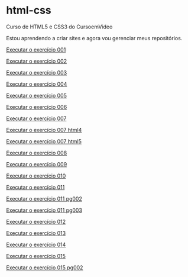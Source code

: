 # html-css
 Curso de HTML5 e CSS3 do CursoemVideo

Estou aprendendo a criar sites e agora vou gerenciar meus repositórios.

<p><a href ="https://erikaestudar.github.io/html-css/modulo-01/exercicios/ex001/index.html">Executar o exercício 001</a></p>
<p><a href ="https://erikaestudar.github.io/html-css/modulo-01/exercicios/ex002/index.html">Executar o exercício 002</a></p>
<p><a href ="https://erikaestudar.github.io/html-css/modulo-01/exercicios/ex003/index.html">Executar o exercício 003</a></p>
<p><a href ="https://erikaestudar.github.io/html-css/modulo-01/exercicios/ex004/index.html">Executar o exercício 004</a></p>
<p><a href ="https://erikaestudar.github.io/html-css/modulo-01/exercicios/ex005/teste.html">Executar o exercício 005</a></p>
<p><a href ="https://erikaestudar.github.io/html-css/modulo-01/exercicios/ex006/index.html">Executar o exercício 006</a></p>
<p><a href ="https://erikaestudar.github.io/html-css/modulo-01/exercicios/ex007/index.html">Executar o exercício 007</a></p>
<p><a href ="https://erikaestudar.github.io/html-css/modulo-01/exercicios/ex007/html4.html">Executar o exercício 007 html4</a></p>
<p><a href ="https://erikaestudar.github.io/html-css/modulo-01/exercicios/ex007/html5.html">Executar o exercício 007 html5</a></p>
<p><a href ="https://erikaestudar.github.io/html-css/modulo-01/exercicios/ex008/index.html">Executar o exercício 008</a></p>
<p><a href ="https://erikaestudar.github.io/html-css/modulo-01/exercicios/ex009/index.html">Executar o exercício 009</a></p>
<p><a href ="https://erikaestudar.github.io/html-css/modulo-01/exercicios/ex010/index.html">Executar o exercício 010</a></p>
<p><a href ="https://erikaestudar.github.io/html-css/modulo-01/exercicios/ex011/index.html">Executar o exercício 011</a></p>
<p><a href ="https://erikaestudar.github.io/html-css/modulo-01/exercicios/ex011/pg002.html">Executar o exercício 011 pg002</a></p>
<p><a href ="https://erikaestudar.github.io/html-css/modulo-01/exercicios/ex011/pg003.html">Executar o exercício 011 pg003</a></p>
<p><a href ="https://erikaestudar.github.io/html-css/modulo-01/exercicios/ex012/index.html">Executar o exercício 012</a></p>
<p><a href ="https://erikaestudar.github.io/html-css/modulo-01/exercicios/ex013/index.html">Executar o exercício 013</a></p>
<p><a href ="https://erikaestudar.github.io/html-css/modulo-01/exercicios/ex014/index.html">Executar o exercício 014</a></p>
<p><a href ="https://erikaestudar.github.io/html-css/modulo-01/exercicios/ex015/index.html">Executar o exercício 015</a></p>
<p><a href ="https://erikaestudar.github.io/html-css/modulo-01/exercicios/ex015/pagina02.html">Executar o exercício 015 pg002</a></p>
